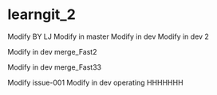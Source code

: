 # learngit_2
Modify BY LJ
Modify in master
Modify in dev
Modify in dev 2

Modify in dev merge_Fast2

Modify in dev merge_Fast33

Modify issue-001
Modify in dev operating
HHHHHHH
